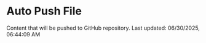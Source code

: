 # Auto Push File

Content that will be pushed to GitHub repository.
Last updated: 06/30/2025, 06:44:09 AM
